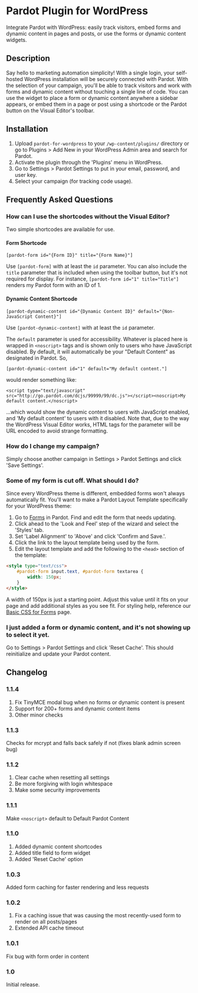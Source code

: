 # Pardot Plugin for WordPress #
Integrate Pardot with WordPress: easily track visitors, embed forms and dynamic content in pages and posts, or use the forms or dynamic content widgets.

## Description ##

Say hello to marketing automation simplicity! With a single login, your self-hosted WordPress installation will be securely connected with Pardot. With the selection of your campaign, you'll be able to track visitors and work with forms and dynamic content without touching a single line of code. You can use the widget to place a form or dynamic content anywhere a sidebar appears, or embed them in a page or post using a shortcode or the Pardot button on the Visual Editor's toolbar.

## Installation ##

1. Upload `pardot-for-wordpress` to your `/wp-content/plugins/` directory or go to Plugins > Add New in your WordPress Admin area and search for Pardot.
1. Activate the plugin through the 'Plugins' menu in WordPress.
1. Go to Settings > Pardot Settings to put in your email, password, and user key.
1. Select your campaign (for tracking code usage).

## Frequently Asked Questions ##

### How can I use the shortcodes without the Visual Editor? ###

Two simple shortcodes are available for use.

#### Form Shortcode ####

`[pardot-form id="{Form ID}" title="{Form Name}"]`

Use `[pardot-form]` with at least the `id` parameter. You can also include the `title` parameter that is included when using the toolbar button, but it's not required for display. For instance, `[pardot-form id="1" title="Title"]` renders my Pardot form with an ID of 1.

#### Dynamic Content Shortcode ####

`[pardot-dynamic-content id="{Dynamic Content ID}" default="{Non-JavaScript Content}"]`

Use `[pardot-dynamic-content]` with at least the `id` parameter.

The `default` parameter is used for accessibility. Whatever is placed here is wrapped in `<noscript>` tags and is shown only to users who have JavaScript disabled. By default, it will automatically be your "Default Content" as designated in Pardot. So, 

`[pardot-dynamic-content id="1" default="My default content."]` 

would render something like:

`<script type="text/javascript" src="http://go.pardot.com/dcjs/99999/99/dc.js"></script><noscript>My default content.</noscript>`

...which would show the dynamic content to users with JavaScript enabled, and 'My default content' to users with it disabled. Note that, due to the way the WordPress Visual Editor works, HTML tags for the parameter will be URL encoded to avoid strange formatting.

### How do I change my campaign? ###

Simply choose another campaign in Settings > Pardot Settings and click 'Save Settings'.

### Some of my form is cut off. What should I do? ###

Since every WordPress theme is different, embedded forms won't always automatically fit. You'll want to make a Pardot Layout Template specifically for your WordPress theme:

1. Go to <a href="https://pi.pardot.com/form" target="_blank">Forms</a> in Pardot. Find and edit the form that needs updating.
1. Click ahead to the 'Look and Feel' step of the wizard and select the 'Styles' tab.
1. Set 'Label Alignment' to 'Above' and click 'Confirm and Save.'.
1. Click the link to the layout template being used by the form.
1. Edit the layout template and add the following to the `<head>` section of the template:

```html
<style type="text/css">
	#pardot-form input.text, #pardot-form textarea {
		width: 150px;
	}
</style>
```
A width of 150px is just a starting point. Adjust this value until it fits on your page and add additional styles as you see fit. For styling help, reference our <a href="http://www.pardot.com/help/faqs/forms/basic-css-for-forms" target="_blank">Basic CSS for Forms</a> page.

### I just added a form or dynamic content, and it's not showing up to select it yet. ###

Go to Settings > Pardot Settings and click 'Reset Cache'. This should reinitialize and update your Pardot content.

## Changelog ##

### 1.1.4 ###
1. Fix TinyMCE modal bug when no forms or dynamic content is present
1. Support for 200+ forms and dynamic content items
1. Other minor checks

### 1.1.3 ###
Checks for mcrypt and falls back safely if not (fixes blank admin screen bug)

### 1.1.2 ###
1. Clear cache when resetting all settings
1. Be more forgiving with login whitespace
1. Make some security improvements

### 1.1.1 ###
Make `<noscript>` default to Default Pardot Content

### 1.1.0 ###
1. Added dynamic content shortcodes
1. Added title field to form widget
1. Added 'Reset Cache' option

### 1.0.3 ###
Added form caching for faster rendering and less requests

### 1.0.2 ###
1. Fix a caching issue that was causing the most recently-used form to render on all posts/pages
1. Extended API cache timeout

### 1.0.1 ###
Fix bug with form order in content

### 1.0 ###
Initial release.